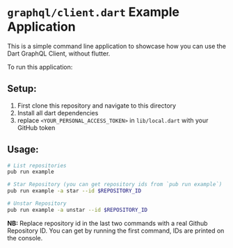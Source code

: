 # `graphql/client.dart` Example Application

This is a simple command line application to showcase how you can use the Dart GraphQL Client, without flutter.

To run this application:

## Setup:

1. First clone this repository and navigate to this directory
2. Install all dart dependencies
3. replace `<YOUR_PERSONAL_ACCESS_TOKEN>` in `lib/local.dart` with your GitHub token
## Usage:

```sh
# List repositories
pub run example

# Star Repository (you can get repository ids from `pub run example`)
pub run example -a star --id $REPOSITORY_ID

# Unstar Repository
pub run example -a unstar --id $REPOSITORY_ID
```

**NB:** Replace repository id in the last two commands with a real Github Repository ID. You can get by running the first command, IDs are printed on the console.
